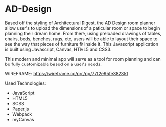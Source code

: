 # AD-Design

Based off the styling of Architectural Digest, the AD Design room planner allow user's to upload the dimensions of a paticular room or space to begin planning their dream home. From there, using preloaded drawings of tables, chairs, beds, benches, rugs, etc, users will be able to layout their space to see the way that pieces of furniture fit inside it. This Javascript application is built using Javascript, Canvas, HTML5 and CSS3.

This modern and minimal app will serve as a tool for room planning and can be fully customizable based on a user's needs. 

WIREFRAME: https://wireframe.cc/pro/pp/77f2e95fe382351

Used Technologies: 
* JavaScript
* HTML5
* SCSS
* Paper.js
* Webpack
* myCanvas